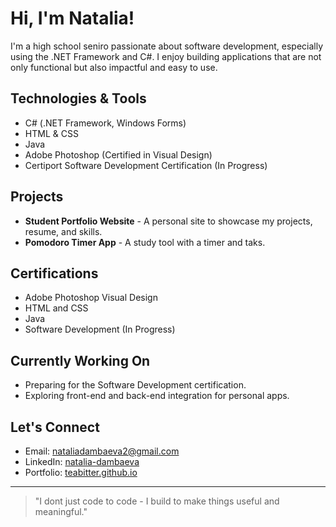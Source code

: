 # Hi, I'm Natalia!
I'm a high school seniro passionate about software development, especially using the .NET Framework and C#. I enjoy building applications that are not only functional but also impactful and easy to use.

## Technologies & Tools
- C# (.NET Framework, Windows Forms)
- HTML & CSS
- Java
- Adobe Photoshop (Certified in Visual Design)
- Certiport Software Development Certification (In Progress)

## Projects
- **Student Portfolio Website** - A personal site to showcase my projects, resume, and skills.
- **Pomodoro Timer App** - A study tool with a timer and taks.

## Certifications
- Adobe Photoshop Visual Design
- HTML and CSS
- Java
- Software Development (In Progress)

## Currently Working On
- Preparing for the Software Development certification.
- Exploring front-end and back-end integration for personal apps.

## Let's Connect
- Email: [nataliadambaeva2@gmail.com](mailto:nataliadambaeva2@gmail.com)
- LinkedIn: [natalia-dambaeva](linkedin.com/in/natalia-dambaeva)
- Portfolio: [teabitter.github.io](teabitter.github.io)

---
> "I dont just code to code - I build to make things useful and meaningful."

